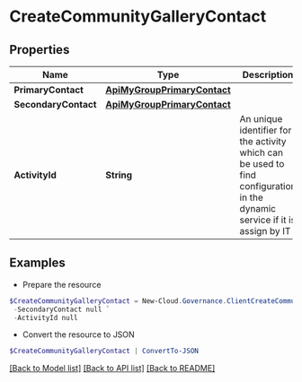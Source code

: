 # CreateCommunityGalleryContact
## Properties

Name | Type | Description | Notes
------------ | ------------- | ------------- | -------------
**PrimaryContact** | [**ApiMyGroupPrimaryContact**](ApiMyGroupPrimaryContact.md) |  | [optional] 
**SecondaryContact** | [**ApiMyGroupPrimaryContact**](ApiMyGroupPrimaryContact.md) |  | [optional] 
**ActivityId** | **String** | An unique identifier for the activity which can be used to find configuration in the dynamic service if it is assign by IT | [optional] 

## Examples

- Prepare the resource
```powershell
$CreateCommunityGalleryContact = New-Cloud.Governance.ClientCreateCommunityGalleryContact  -PrimaryContact null `
 -SecondaryContact null `
 -ActivityId null
```

- Convert the resource to JSON
```powershell
$CreateCommunityGalleryContact | ConvertTo-JSON
```

[[Back to Model list]](../README.md#documentation-for-models) [[Back to API list]](../README.md#documentation-for-api-endpoints) [[Back to README]](../README.md)

